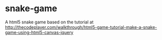 # snake-game
A html5 snake game based on the tutorial at http://thecodeplayer.com/walkthrough/html5-game-tutorial-make-a-snake-game-using-html5-canvas-jquery

